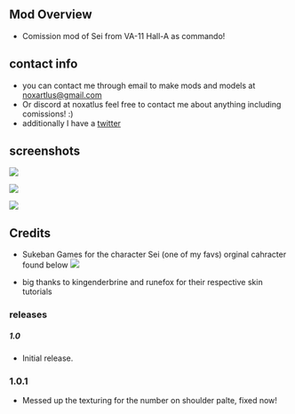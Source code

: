 ## Mod Overview
- Comission mod of Sei from VA-11 Hall-A as commando!

## contact info
- you can contact me through email to make mods and models at noxartlus@gmail.com 
- Or discord at noxatlus feel free to contact me about anything including comissions! :)
- additionally I have a [twitter](https://twitter.com/NoxNixer)

## screenshots

[![](https://cdn.discordapp.com/attachments/696430448380870669/1207390763357446236/20240214131731_1.jpg?ex=65df7946&is=65cd0446&hm=a7b39f301d2e6dc7ee0bfcda87bae891f86889b3e2c41bd93f83e75084ed8827&)]()

[![](https://cdn.discordapp.com/attachments/696430448380870669/1207390763730735104/20240214131815_1.jpg?ex=65df7946&is=65cd0446&hm=e220b171452b2a8d0ccd4d2c93f057d0575347d5f424619e5a90b694aa9670af&)]()

[![](https://cdn.discordapp.com/attachments/696430448380870669/1207390764087382066/20240214131845_1.jpg?ex=65df7946&is=65cd0446&hm=923f4fec1c6c197a5c45caf5af50e8ef71d3d431e6638e19e665e3aa5d6cb7d7&)]()

## Credits
- Sukeban Games for the character Sei (one of my favs) orginal cahracter found below
[![](https://cdn.discordapp.com/attachments/696430448380870669/1207390748887224360/Sei_N.png?ex=65df7942&is=65cd0442&hm=bdc19dc61b28d046be20c64bfa22a854ca18643a6a18ccb0cd3f7478f0b5752b&)]()

- big thanks to kingenderbrine and runefox for their respective skin tutorials

### releases
#####  1.0
- Initial release.
###  1.0.1
- Messed up the texturing for the number on shoulder palte, fixed now!